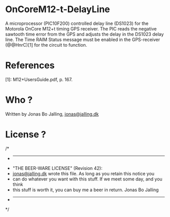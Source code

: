 OnCoreM12-t-DelayLine
=====================

A microprocessor (PIC10F200) controlled delay line (DS1023) for the Motorola OnCore M12+t timing GPS receiver.
The PIC reads the negative sawtooth time error from the GPS and adjusts the delay in the DS1023 delay line.
The Time RAIM Status message must be enabled in the GPS-receiver (@@HnrC<CR><LF>)[1] for the circuit to function.

References
==========
[1]: M12+UsersGuide.pdf, p. 167.


Who ?
=====
Written by Jonas Bo Jalling, <jonas@jalling.dk>


License ?
=========
/*
 * ----------------------------------------------------------------------------
 * "THE BEER-WARE LICENSE" (Revision 42):
 * <jonas@jalling.dk> wrote this file.  As long as you retain this notice you
 * can do whatever you want with this stuff. If we meet some day, and you think
 * this stuff is worth it, you can buy me a beer in return.   Jonas Bo Jalling
 * ----------------------------------------------------------------------------
 */
